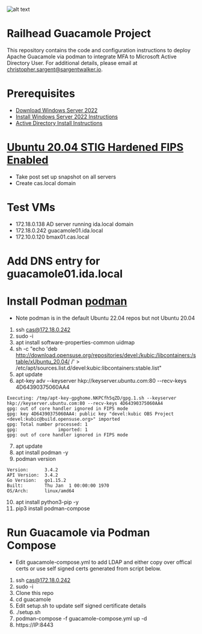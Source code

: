 ![alt text](rh_logo_small.jpg)
# Railhead Guacamole Project
This repository contains the code and configuration instructions to deploy Apache Guacamole via podman to integrate MFA to Microsoft Active Directory User. For additional details, please email at [christopher.sargent@sargentwalker.io](mailto:christopher.sargent@sargentwalker.io).

# Prerequisites
* [Download Windows Server 2022](https://go.microsoft.com/fwlink/p/?LinkID=2195167&clcid=0x409&culture=en-us&country=US)
* [Install Windows Server 2022 Instructions](https://medium.com/@yasithkumara/creating-a-virtual-windows-server-in-windows-10-with-hyper-v-9f3bd58c0ba)
* [Active Directory Install Instructions](https://medium.com/@yasithkumara/how-to-create-a-domain-and-a-domain-controller-in-a-windows-server-2019-virtual-machine-e70587e2fbe2)
# [Ubuntu 20.04 STIG Hardened FIPS Enabled](https://docs.google.com/document/d/1nEIavbELGl8xjHjZX4p22q5m32HCLkLH/edit#heading=h.gjdgxs)
* Take post set up snapshot on all servers 
* Create cas.local domain 

# Test VMs
* 172.18.0.138 AD server running ida.local domain
* 172.18.0.242 guacamole01.ida.local
* 172.10.0.120 bmax01.cas.local 

# Add DNS entry for guacamole01.ida.local

# Install Podman [podman](https://docs.podman.io/en/stable/Introduction.html)
* Note podman is in the default Ubuntu 22.04 repos but not Ubuntu 20.04
1. ssh cas@172.18.0.242
2. sudo -i 
3. apt install software-properties-common uidmap
4. sh -c "echo 'deb http://download.opensuse.org/repositories/devel:/kubic:/libcontainers:/stable/xUbuntu_20.04/ /' > /etc/apt/sources.list.d/devel:kubic:libcontainers:stable.list"
5. apt update 
6. apt-key adv --keyserver hkp://keyserver.ubuntu.com:80 --recv-keys 4D64390375060AA4
```
Executing: /tmp/apt-key-gpghome.NKPCfh5qZD/gpg.1.sh --keyserver hkp://keyserver.ubuntu.com:80 --recv-keys 4D64390375060AA4
gpg: out of core handler ignored in FIPS mode
gpg: key 4D64390375060AA4: public key "devel:kubic OBS Project <devel:kubic@build.opensuse.org>" imported
gpg: Total number processed: 1
gpg:               imported: 1
gpg: out of core handler ignored in FIPS mode

```
7. apt update 
8. apt install podman -y 
9. podman version
```
Version:      3.4.2
API Version:  3.4.2
Go Version:   go1.15.2
Built:        Thu Jan  1 00:00:00 1970
OS/Arch:      linux/amd64
```
10. apt install python3-pip -y 
11. pip3 install podman-compose
# Run Guacamole via Podman Compose
* Edit guacamole-compose.yml to add LDAP and either copy over offical certs or use self signed certs generated from script below.
1. ssh cas@172.18.0.242
2. sudo -i
3. Clone this repo
4. cd guacamole 
1. Edit setup.sh to update self signed certificate details
2. ./setup.sh
3. podman-compose -f guacamole-compose.yml up -d
4. https://IP:8443

